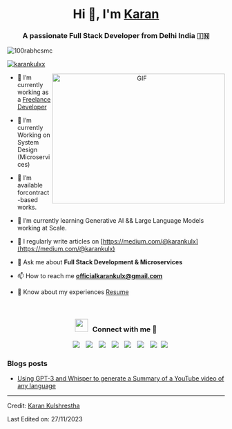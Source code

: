 <h1 align="center">Hi 👋, I'm <a href="https://100rabhcsmc.github.io/Me.io/" target="blank">
Karan</a></h1>
<h3 align="center">A passionate Full Stack Developer from Delhi India &#127470;&#127475</h3>

<p align="left"> <img src="https://komarev.com/ghpvc/?username=100rabhcsmc&label=Profile%20views&color=0e75b6&style=flat" alt="100rabhcsmc" /> </p>

<p align="left"> <a href="https://twitter.com/karankulxx" target="blank"><img src="https://img.shields.io/twitter/follow/karankulxx?logo=twitter&style=for-the-badge" alt="karankulxx" /></a> </p>

<a target="_blank" align="center">
  <img align="right" top="500" height="300" width="400" alt="GIF" src="https://media.giphy.com/media/SWoSkN6DxTszqIKEqv/giphy.gif">
</a>

- 🔭 I’m currently working as a <a href="https://phoenix.tech/griffyn/" target="blank">Freelance Developer</a>

- 🌱 I’m currently Working on System Design (Microservices)

- 🤝 I’m available forcontract-based works.

- 🌱 I’m currently learning Generative AI && Large Language Models working at Scale.

- 📝 I regularly write articles on [https://medium.com/@karankulx](https://medium.com/@karankulx)

- 💬 Ask me about **Full Stack Development & Microservices**

- 📫 How to reach me **officialkarankulx@gmail.com**

- 📄 Know about my experiences <a href="https://drive.google.com/file/d/19Zn7f-A1NLTWcrfHLVrb2bPJ6emDVT2F/view" target="blank">Resume</a>
<br/>
<h3 align="center" > <img src="https://media.giphy.com/media/iY8CRBdQXODJSCERIr/giphy.gif" width="30" height="30" style="margin-right: 10px;">Connect with me 🤝 </h3>

<p align="center">

 <div align="center"  class="icons-social" style="margin-left: 10px;">
        <a style="margin-left: 10px;"  target="_blank" href="https://www.linkedin.com/in/karankulshrestha/">
			<img src="https://img.icons8.com/doodle/40/000000/linkedin--v2.png"></a>
        <a style="margin-left: 10px;" target="_blank" href="https://github.com/100rabhcsmc">
		<img src="https://img.icons8.com/doodle/40/000000/github--v1.png"></a>
		<a style="margin-left: 10px;" target="_blank" href="https://stackoverflow.com/users/10243101/karankulshrestha">
				<img src="https://img.icons8.com/external-tal-revivo-color-tal-revivo/40/000000/external-stack-overflow-is-a-question-and-answer-site-for-professional-logo-color-tal-revivo.png"></a>
	   <a style="margin-left: 10px;" target="_blank" href="https://medium.com/@karankulx">
					<img src="https://img.icons8.com/external-sketchy-juicy-fish/0.6x/external-blog-online-services-sketchy-sketchy-juicy-fish.png"></a>
        <a style="margin-left: 10px;" target="_blank" href="https://instagram.com/karankulx">
			<img src="https://img.icons8.com/doodle/40/000000/instagram-new--v2.png"></a>
		<a style="margin-left: 10px;" target="_blank" href="https://twitter.com/100rabhcsmc">
			<img src="https://img.icons8.com/doodle/1x/twitter-squared--v2.png" ></a>
		<a style="margin-left: 10px;" target="_blank" href="https://youtube.com/@karankulx?si=8xyu5LBeB5YelU5f">
				<img src="https://img.icons8.com/doodle/1x/youtube--v2.png" ></a>
		<a style="margin-left: 5px;" target="_blank" href="https://drive.google.com/file/d/19Zn7f-A1NLTWcrfHLVrb2bPJ6emDVT2F/view">
					<img src="https://img.icons8.com/plasticine/0.5x/resume.png" ></a>
      </div>

</p>

### Blogs posts

<!-- BLOG-POST-LIST:START -->

- [Using GPT-3 and Whisper to generate a Summary of a YouTube video of any language](https://medium.com/@karankulx/using-gpt-3-and-whisper-to-generate-a-summary-of-a-youtube-video-of-any-language-c8d5f2b70bbb)
<!-- BLOG-POST-LIST:END -->

---

Credit: [Karan Kulshrestha](https://github.com/rajkulx)

Last Edited on: 27/11/2023
